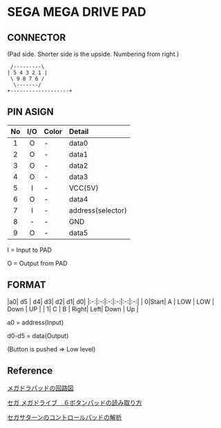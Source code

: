 # SEGA MEGA DRIVE PAD

## CONNECTOR
(Pad side. Shorter side is the upside. Numbering from right.)

```
 /---------\
| 5 4 3 2 1 |
 \ 9 8 7 6 /
  \-------/
+-------------------+
```

## PIN ASIGN

|No|I/O| Color | Detail   |
|:-:|:-:|:-|:-|
| 1| O | -     | data0    |
| 2| O | -     | data1    |
| 3| O | -     | data2    |
| 4| O | -     | data3    |
| 5| I | -     | VCC(5V)  |
| 6| O | -     | data4    |
| 7| I | -     | address(selector)    |
| 8| - | -     | GND      |
| 9| O | -     | data5    |

 I = Input to PAD
 
 O = Output from PAD

## FORMAT

|a0| d5 | d4|     d3|   d2|    d1|  d0|
|:-:|:-:|:-:|:-:|:-:|:-:|
| 0|Start| A | LOW  | LOW | Down | UP |
| 1| C   | B | Right| Left| Down | Up |

a0 = address(Input)
 
d0-d5 = data(Output)
 
(Button is pushed => Low level)

## Reference
[メガドラパッドの回路図](https://nicotakuya.hatenablog.com/entry/20081029/1225295517)

[セガ メガドライブ　６ボタンパッドの読み取り方](https://applause.elfmimi.jp/md6bpad.html)

[セガサターンのコントロールパッドの解析](http://kaele.com/~kashima/games/saturn.html)
